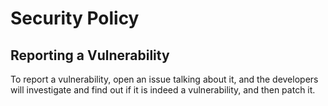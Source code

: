 # Security Policy



## Reporting a Vulnerability
To report a vulnerability, open an issue talking about it, and the developers will investigate and find out if it is indeed a vulnerability, and then patch it.
